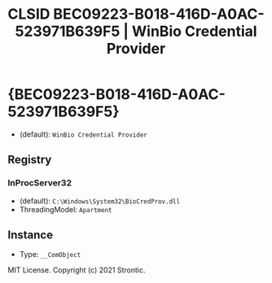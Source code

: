 ﻿---
title: "CLSID BEC09223-B018-416D-A0AC-523971B639F5 | WinBio Credential Provider"
excerpt: What is COM-Object CLSID BEC09223-B018-416D-A0AC-523971B639F5?
---

# {BEC09223-B018-416D-A0AC-523971B639F5}

* (default): `WinBio Credential Provider`

## Registry


### InProcServer32

* (default): `C:\Windows\System32\BioCredProv.dll`
* ThreadingModel: `Apartment`

## Instance

* Type: `__ComObject`

MIT License. Copyright (c) 2021 Strontic.


